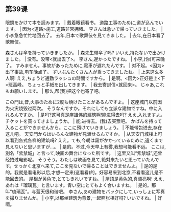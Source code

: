 
## 第39课


眼鏡をかけて本を読みます。  |  戴着眼镜看书。
道路工事のために,道が込んでいます。  |  因为<道路>施工,道路非常拥堵。
李さんは急いで帰っていきました。  |  小李急急忙忙地回去了。
去年,日本で歌舞伎を見てきました。  |  去年,在日本看了歌舞伎。


森さんは傘を持っていきましたか。  |  森先生带伞了吗?
いいえ,持たないで出かけました。  |  没有。没带<就出去了>。
李さん,遅かったですね。  |  小李,(你)可来晚了。
すみません。事故があったために,電車が遅れたんです。  |  对不起。<因为>出了事故,电车晚点了。
ずいぶんたくさん人が乗ってきましたね。  |  上来这么多人啊!
ええ,ちょうど通勤ラッシュの時間ですから。  |  是啊。<因为>正好是上<下>班高峰。
ちょっと手紙を出してきます。  |  我去寄封信<就回来>。
じゃあ,これもお願いします。  |  那么,帮(我)把这个也寄了吧。


この門は,昔,火事のために2度も焼けたことがあるんですよ。  |  这座城门以前因为火灾烧毁过两次。
そうなんですか。それにしても立派な建物ですね。中に入れるんですか。  |  是吗?这可真是座雄伟的建筑啊!能进得去吗?
ええ,入れますよ。チケットを買ってきましょうか。  |  能,进得去。(我)去买票吧。
かばんを持って入ることができませんから。ここに預けていきましょう。  |  不能带包进去,存在这儿吧。
天安門からはいろんな建物が見渡せるんですか。  |  从天安门城楼上可以看到各式各样的建筑吗?
ええ。ても,今朝は霧がかかっているために,遠くまで見えないと思いますが…。  |  是的。不过,今天早上有雾,我想可能看不远。
ここは,別名「紫禁城」と言って,映画の舞台になった所です。  |  这里又叫“紫禁城”,还曾经拍过电影呢。
そうそう。わたしは映画を見て,絶対来たいと思っていたんです。せっかく北京へ来て,ここを見ないで帰ることはできませんよ。  |  是的是的。我就是看电影以后,才想一定来(这看看)的。好容易来到北京,不看看这儿是不能回去的。
屋根が黄色で,とてもきれいですね。  |  屋顶是黄色的,真漂亮啊!
ええ,あれは「瑠璃瓦」と言います。青い空にとてもよく合いますね。  |  是的。那叫“琉璃瓦”。与蓝天很和谐吧。
李さん,あの建物をバックにして,いっしょに写真を撮りませんか。  |  小李,以那坐建筑为背景,一起照张相好吗?
いいですね。  |  好啊。